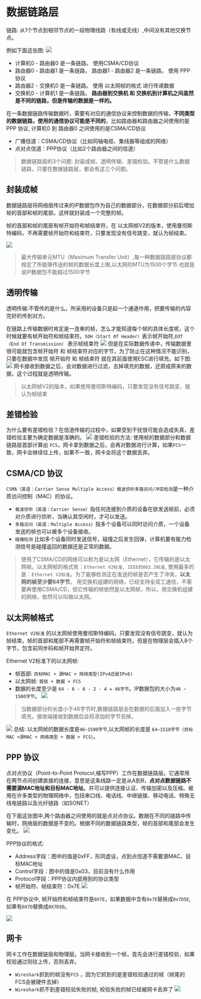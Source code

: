 # 数据链路层
链路: 从1个节点到相邻节点的一段物理线路（有线或无线）,中间没有其他交换节点。

例如下面这张图:
![](../network/imgs/network_36.jpg)
* 计算机0 - 路由器0 是一条链路。   使用CSMA/CD协议
* 路由器0 - 路由器1 是一条链路， 路由器1 - 路由器2 是一条链路。 使用 PPP 协议
* 路由器2 - 交换机0 是一条链路。 使用 以太网帧的格式 进行传递数据
* 交换机0 - 计算机1 是一条链路。 **路由器到交换机 和 交换机到计算机之间虽然是不同的链路，但是传输的数据是一样的。**

在一条数据链路传输数据时，需要有对应的通信协议来控制数据的传输，**不同类型的数据链路，使用的通信协议可能是不同的**，比如路由器和路由器之间使用的是 PPP 协议, 计算机0 到 路由器0 之间使用的是CSMA/CD协议
* 广播信道：CSMA/CD协议（比如同轴电缆、集线器等组成的网络）
* 点对点信道：PPP协议（比如2个路由器之间的信道）

>数据链路层的3个问题: 封装成帧、透明传输、差错检验。不管是什么数据链路，只要在数据链路层，都会有这三个问题。

## 封装成帧
数据链路层将网络层传过来的IP数据包作为自己的数据部分，在数据部分前后增加帧的首部和帧的尾部。这样就封装成一个完整的帧。

帧的首部和帧的尾部有帧开始符和帧结束符，在 以太网帧V2的版本，使用曼彻斯特编码，不再需要帧开始符和结束符，只要发现没有信号跳变，就认为帧结束。

![](../network/imgs/network_37.jpg)

> 最大传输单元MTU（Maximum Transfer Unit）,每一种数据链路层协议都规定了所能够传送的帧的数据长度上限,以太网的MTU为1500个字节.也就是说IP数据包不能超过1500字节


## 透明传输
透明传输:不管传的是什么，所采用的设备只是起一个通道作用，把要传输的内容完好的传到对方。

在链路上传输数据时肯定是一连串的帧，怎么才能知道每个帧的具体长度呢，这个时候就要有帧开始符和帧结束符。`SOH（Start Of Header）`表示帧开始符,`EOT （End Of Transmission）` 表示帧结束符
![](../network/imgs/network_38.jpg)
但是在实际数据传递中，传输数据里很可能就包含帧开始符 和 帧结束符对应的字节，为了防止在这种情况不能识别，只要在数据中发现 帧开始符 和 帧结束符 就在其前面使用ESC进行填充。如下图:
![](../network/imgs/network_39.jpg)
网卡接收到数据之后，会对数据进行过滤，去掉填充的数据，还原成原来的数据，这个过程就是透明传输。
>以太网帧V2的版本，如果使用曼彻斯特编码，只要发现没有信号跳变，就认为帧结束

## 差错检验
为什么要有差错检验？在信道传输的过程中，如果受到干扰很可能会造成失真，差错检验主要为确定数据是准确的。
![](../network/imgs/network_40.jpg)
差错检验的方法: 使用帧的数据部分和数据链路层首部计算出 `FCS`，网卡拿到数据之后，会再对数据进行计算，如果`FCS`一致，网卡会继续往上传，如果不一致，网卡会将这个数据丢弃。

## CSMA/CD 协议
`CSMA（英语：Carrier Sense Multiple Access）载波侦听多路访问/冲突检测`是一种介质访问控制（MAC）的协议。
* `载波侦听（英语：Carrier Sense）`指任何连接到介质的设备在欲发送帧前，必须对介质进行侦听，当确认其空闲时，才可以发送。
* `多路访问（英语：Multiple Access）`指多个设备可以同时访问介质，一个设备发送的帧也可以被多个设备接收。
* `碰撞检测` 比如多个设备同时发送信号，碰撞之后发生回弹，计算机要有能力检测信号是碰撞返回的数据还是正常的数据。 

>使用了CSMA/CD的网络可以称为是以太网（Ethernet），它传输的是以太网帧。以太网帧的格式有：`Ethernet V2标准`、`IEEE的802.3标准`, 使用最多的是：`Ethernet V2标准`。为了能够检测正在发送的帧是否产生了冲突，**以太网的帧至少要64字节**。 用交换机组建的网络，已经支持全双工通信，不需要再使用CSMA/CD，但它传输的帧依然是以太网帧，所以，用交换机组建的网络，依然可以叫做以太网。

## 以太网帧格式 
`Ethernet V2标准` 的以太网帧使用曼彻斯特编码，只要发现没有信号跳变，就认为帧结束。帧的首部和尾部不再需要帧开始符和帧结束符。但是在物理层会插入8个字节，包含前同步码和帧开始界定符。

Ethernet V2标准下的以太网帧:
* 帧首部: `目标MAC + 源MAC + 网络类型(IPv4还是IPv6)`
* 以太网帧: `首部 + 数据 + FCS`
* 数据的长度至少是 `64 - 6 - 6 - 2 - 4 = 46字节`。IP数据包的大小为`46 ~ 1500字节`。
![](../network/imgs/network_41.jpg)

>当数据部分的长度小于46字节时,数据链路层会在数据的后面加入一些字节填充。接收端接收到数据后会将添加的字节去掉。

![](../network/imgs/network_42.jpg)
总结: 以太网帧的数据长度是`46~1500字节`,以太网帧的长度是 `64~1518字节（目标MAC +源MAC + 网络类型 + 数据 + FCS）`。

## PPP 协议
点对点协议（Point-to-Point Protocol,缩写PPP）工作在数据链路层。它通常用在两节点间创建直接的连接，意思是这条线路一定是从A到B，**点对点数据链路不需要源MAC地址和目标MAC地址**。并可以提供连接认证、传输加密以及压缩。被用在许多类型的物理网络中，包括串口线、电话线、中继链接、移动电话、特殊无线电链路以及光纤链路（如SONET）

在下面这张图中,两个路由器之间使用的就是点对点协议。数据在不同的链路中传输时，网络层的数据是不变的。根据不同的数据链路类型，帧的首部和尾部会发生变化。
![](../network/imgs/network_36.jpg)

PPP协议的格式: 
* Address字段：图中的值是0xFF，形同虚设，点到点信道不需要源MAC、目标MAC地址
* Control字段：图中的值是0x03，目前没有什么作用
* Protocol字段：PPP协议内部用到的协议类型
* 帧开始符、帧结束符：0x7E
![](../network/imgs/network_43.jpg)

在 PPP协议中, 帧开始符和帧结束符是`0X7E`，如果数据中含有`0x7E`替换成`0x7D5E`,如果有`0X7D`替换成`0X7D5D`。

![](../network/imgs/network_44.jpg)

## 网卡
网卡工作在数据链层和物理层。当网卡接收到一个帧，首先会进行差错校验，如果校验通过则往上传，否则丢弃。
* `Wireshark`抓到的帧没有`FCS` ，因为它抓到的是差错校验通过的帧（帧尾的FCS会被硬件去掉）
* `Wireshark`抓不到差错校验失败的帧, 校验失败的帧已经被网卡丢弃了
![](../network/imgs/network_35.jpg)
